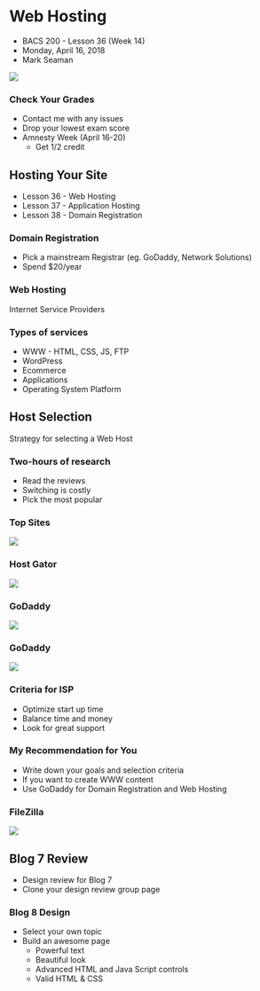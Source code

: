 # Web Hosting
* BACS 200 - Lesson 36 (Week 14)
* Monday, April 16, 2018
* Mark Seaman

![](img/Bear_Logo.png)

### Check Your Grades
* Contact me with any issues
* Drop your lowest exam score
* Amnesty Week (April 16-20)
    * Get 1/2 credit


## Hosting Your Site
*  Lesson 36 - Web Hosting
*  Lesson 37 - Application Hosting
*  Lesson 38 - Domain Registration

### Domain Registration
* Pick a mainstream Registrar (eg. GoDaddy, Network Solutions)
* Spend $20/year

### Web Hosting

Internet Service Providers

### Types of services

* WWW - HTML, CSS, JS, FTP
* WordPress
* Ecommerce
* Applications
* Operating System Platform


## Host Selection
Strategy for selecting a Web Host

### Two-hours of research
* Read the reviews
* Switching is costly
* Pick the most popular

### Top Sites
![](img/host1.png)

### Host Gator
![](img/host2.png)

### GoDaddy
![](img/host3.png)

### GoDaddy
![](img/host4.png)


### Criteria for ISP
* Optimize start up time
* Balance time and money
* Look for great support

### My Recommendation for You
* Write down your goals and selection criteria
* If you want to create WWW content
* Use GoDaddy for Domain Registration and Web Hosting

### FileZilla
![](img/filezilla.png)

## Blog 7 Review
* Design review for Blog 7
* Clone your design review group page

### Blog 8 Design
* Select your own topic
* Build an awesome page
    * Powerful text
    * Beautiful look
    * Advanced HTML and Java Script controls
    * Valid HTML & CSS

